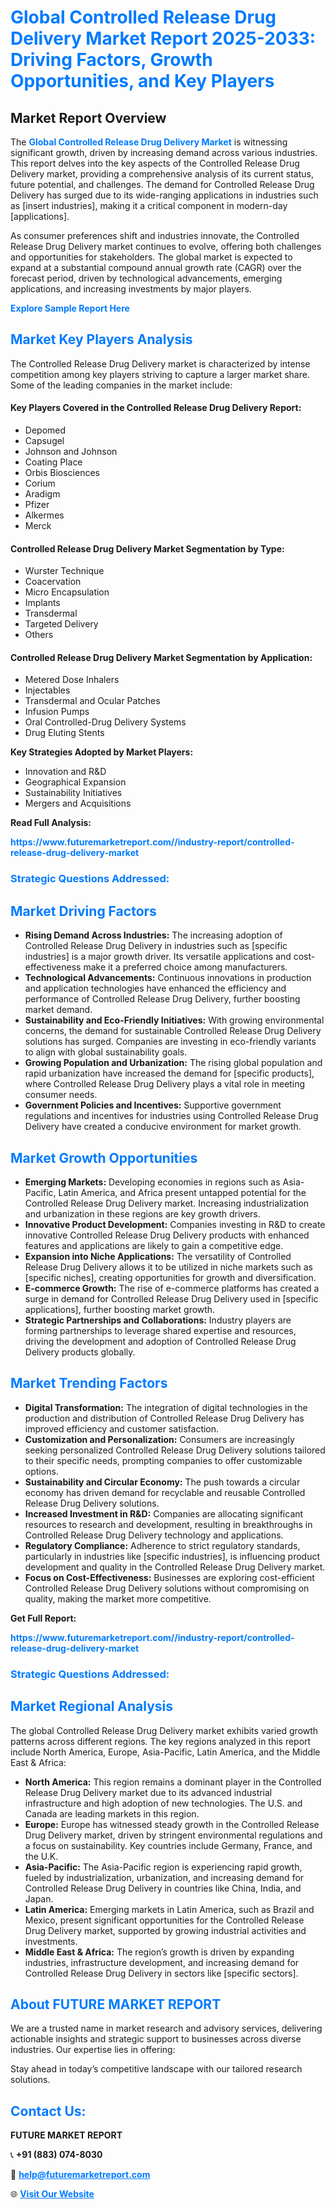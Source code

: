 <h1 style="color: #007BFF;">Global Controlled Release Drug Delivery Market Report 2025-2033: Driving Factors, Growth Opportunities, and Key Players</h1>

<section id="overview">
<h2>Market Report Overview</h2>
<p>The <a href="https://www.futuremarketreport.com//industry-report/controlled-release-drug-delivery-market" style="color: #007BFF; text-decoration: none;"><strong>Global Controlled Release Drug Delivery Market</strong></a> is witnessing significant growth, driven by increasing demand across various industries. This report delves into the key aspects of the Controlled Release Drug Delivery market, providing a comprehensive analysis of its current status, future potential, and challenges. The demand for Controlled Release Drug Delivery has surged due to its wide-ranging applications in industries such as [insert industries], making it a critical component in modern-day [applications].</p>
<p>As consumer preferences shift and industries innovate, the Controlled Release Drug Delivery market continues to evolve, offering both challenges and opportunities for stakeholders. The global market is expected to expand at a substantial compound annual growth rate (CAGR) over the forecast period, driven by technological advancements, emerging applications, and increasing investments by major players.</p>
</section>

<section id="overview">
<p><a href="https://www.futuremarketreport.com//request-sample/reportId=77177" style="color: #007BFF; text-decoration: none;"><strong>Explore Sample Report Here</strong></a></p>
</section>

<section id="key-players">
<h2 style="color: #007BFF;">Market Key Players Analysis</h2>
<p>The Controlled Release Drug Delivery market is characterized by intense competition among key players striving to capture a larger market share. Some of the leading companies in the market include:</p>
<h4>Key Players Covered in the Controlled Release Drug Delivery Report:</h4>
<ul><li>Depomed</li><li>Capsugel</li><li>Johnson and Johnson</li><li>Coating Place</li><li>Orbis Biosciences</li><li>Corium</li><li>Aradigm</li><li>Pfizer</li><li>Alkermes</li><li>Merck</li></ul>
<h4>Controlled Release Drug Delivery Market Segmentation by Type:</h4>
<ul><li>Wurster Technique</li><li>Coacervation</li><li>Micro Encapsulation</li><li>Implants</li><li>Transdermal</li><li>Targeted Delivery</li><li>Others</li></ul>

<h4>Controlled Release Drug Delivery Market Segmentation by Application:</h4>
<ul><li>Metered Dose Inhalers</li><li>Injectables</li><li>Transdermal and Ocular Patches</li><li>Infusion Pumps</li><li>Oral Controlled-Drug Delivery Systems</li><li>Drug Eluting Stents</li></ul>
<p><strong>Key Strategies Adopted by Market Players:</strong></p>
<ul>
<li>Innovation and R&D</li>
<li>Geographical Expansion</li>
<li>Sustainability Initiatives</li>
<li>Mergers and Acquisitions</li>
</ul>
</section>

<section>
<p><strong>Read Full Analysis: </strong></p><a href="https://www.futuremarketreport.com//industry-report/controlled-release-drug-delivery-market" style="color: #007BFF; text-decoration: none;"><strong>https://www.futuremarketreport.com//industry-report/controlled-release-drug-delivery-market</strong></a>
<h3 style="color: #007BFF;">Strategic Questions Addressed:</h3>
</section>

<section id="driving-factors">
<h2 style="color: #007BFF;">Market Driving Factors</h2>
<ul>
<li><strong>Rising Demand Across Industries:</strong> The increasing adoption of Controlled Release Drug Delivery in industries such as [specific industries] is a major growth driver. Its versatile applications and cost-effectiveness make it a preferred choice among manufacturers.</li>
<li><strong>Technological Advancements:</strong> Continuous innovations in production and application technologies have enhanced the efficiency and performance of Controlled Release Drug Delivery, further boosting market demand.</li>
<li><strong>Sustainability and Eco-Friendly Initiatives:</strong> With growing environmental concerns, the demand for sustainable Controlled Release Drug Delivery solutions has surged. Companies are investing in eco-friendly variants to align with global sustainability goals.</li>
<li><strong>Growing Population and Urbanization:</strong> The rising global population and rapid urbanization have increased the demand for [specific products], where Controlled Release Drug Delivery plays a vital role in meeting consumer needs.</li>
<li><strong>Government Policies and Incentives:</strong> Supportive government regulations and incentives for industries using Controlled Release Drug Delivery have created a conducive environment for market growth.</li>
</ul>
</section>

<section id="growth-opportunities">
<h2 style="color: #007BFF;">Market Growth Opportunities</h2>
<ul>
<li><strong>Emerging Markets:</strong> Developing economies in regions such as Asia-Pacific, Latin America, and Africa present untapped potential for the Controlled Release Drug Delivery market. Increasing industrialization and urbanization in these regions are key growth drivers.</li>
<li><strong>Innovative Product Development:</strong> Companies investing in R&D to create innovative Controlled Release Drug Delivery products with enhanced features and applications are likely to gain a competitive edge.</li>
<li><strong>Expansion into Niche Applications:</strong> The versatility of Controlled Release Drug Delivery allows it to be utilized in niche markets such as [specific niches], creating opportunities for growth and diversification.</li>
<li><strong>E-commerce Growth:</strong> The rise of e-commerce platforms has created a surge in demand for Controlled Release Drug Delivery used in [specific applications], further boosting market growth.</li>
<li><strong>Strategic Partnerships and Collaborations:</strong> Industry players are forming partnerships to leverage shared expertise and resources, driving the development and adoption of Controlled Release Drug Delivery products globally.</li>
</ul>
</section>

<section id="trending-factors">
<h2 style="color: #007BFF;">Market Trending Factors</h2>
<ul>
<li><strong>Digital Transformation:</strong> The integration of digital technologies in the production and distribution of Controlled Release Drug Delivery has improved efficiency and customer satisfaction.</li>
<li><strong>Customization and Personalization:</strong> Consumers are increasingly seeking personalized Controlled Release Drug Delivery solutions tailored to their specific needs, prompting companies to offer customizable options.</li>
<li><strong>Sustainability and Circular Economy:</strong> The push towards a circular economy has driven demand for recyclable and reusable Controlled Release Drug Delivery solutions.</li>
<li><strong>Increased Investment in R&D:</strong> Companies are allocating significant resources to research and development, resulting in breakthroughs in Controlled Release Drug Delivery technology and applications.</li>
<li><strong>Regulatory Compliance:</strong> Adherence to strict regulatory standards, particularly in industries like [specific industries], is influencing product development and quality in the Controlled Release Drug Delivery market.</li>
<li><strong>Focus on Cost-Effectiveness:</strong> Businesses are exploring cost-efficient Controlled Release Drug Delivery solutions without compromising on quality, making the market more competitive.</li>
</ul>
</section>

<section>
<p><strong>Get Full Report: </strong></p><a href="https://www.futuremarketreport.com//industry-report/controlled-release-drug-delivery-market" style="color: #007BFF; text-decoration: none;"><strong>https://www.futuremarketreport.com//industry-report/controlled-release-drug-delivery-market</strong></a>
<h3 style="color: #007BFF;">Strategic Questions Addressed:</h3>
</section>


<section id="regional-analysis">
<h2 style="color: #007BFF;">Market Regional Analysis</h2>
<p>The global Controlled Release Drug Delivery market exhibits varied growth patterns across different regions. The key regions analyzed in this report include North America, Europe, Asia-Pacific, Latin America, and the Middle East & Africa:</p>
<ul>
<li><strong>North America:</strong> This region remains a dominant player in the Controlled Release Drug Delivery market due to its advanced industrial infrastructure and high adoption of new technologies. The U.S. and Canada are leading markets in this region.</li>
<li><strong>Europe:</strong> Europe has witnessed steady growth in the Controlled Release Drug Delivery market, driven by stringent environmental regulations and a focus on sustainability. Key countries include Germany, France, and the U.K.</li>
<li><strong>Asia-Pacific:</strong> The Asia-Pacific region is experiencing rapid growth, fueled by industrialization, urbanization, and increasing demand for Controlled Release Drug Delivery in countries like China, India, and Japan.</li>
<li><strong>Latin America:</strong> Emerging markets in Latin America, such as Brazil and Mexico, present significant opportunities for the Controlled Release Drug Delivery market, supported by growing industrial activities and investments.</li>
<li><strong>Middle East & Africa:</strong> The region’s growth is driven by expanding industries, infrastructure development, and increasing demand for Controlled Release Drug Delivery in sectors like [specific sectors].</li>
</ul>
</section>

<footer>
<h2 style="color: #007BFF;">About FUTURE MARKET REPORT</h2>
<p>We are a trusted name in market research and advisory services, delivering actionable insights and strategic support to businesses across diverse industries. Our expertise lies in offering:</p>

<p>Stay ahead in today’s competitive landscape with our tailored research solutions.</p>

<h2 style="color: #007BFF;">Contact Us:</h2>
<p><strong>FUTURE MARKET REPORT</strong></p>
<p>📞 <strong>+91 (883) 074-8030</strong></p>
<p>📧 <strong><a href="mailto:help@futuremarketreport.com" style="color: #007BFF;">help@futuremarketreport.com</a></strong></p>
<p>🌐 <strong><a href="https://www.futuremarketreport.com/" style="color: #007BFF;">Visit Our Website</a></strong></p>
</footer>